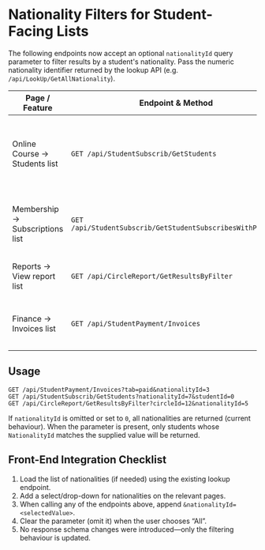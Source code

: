 # Nationality Filters for Student-Facing Lists

The following endpoints now accept an optional `nationalityId` query parameter to
filter results by a student's nationality. Pass the numeric nationality identifier
returned by the lookup API (e.g. `/api/LookUp/GetAllNationality`).

| Page / Feature                    | Endpoint & Method                                        | Notes |
|----------------------------------|----------------------------------------------------------|-------|
| Online Course → Students list    | `GET /api/StudentSubscrib/GetStudents`                   | Existing `studentId` filter still works. Combine with `nationalityId` to narrow the list. |
| Membership → Subscriptions list  | `GET /api/StudentSubscrib/GetStudentSubscribesWithPayment` | Filters the subscription records by the nationality of the linked student. |
| Reports → View report list       | `GET /api/CircleReport/GetResultsByFilter`               | Applies to the student on each report entry. |
| Finance → Invoices list          | `GET /api/StudentPayment/Invoices`                       | Works alongside the existing tab/date filters. |

## Usage

```http
GET /api/StudentPayment/Invoices?tab=paid&nationalityId=3
GET /api/StudentSubscrib/GetStudents?nationalityId=7&studentId=0
GET /api/CircleReport/GetResultsByFilter?circleId=12&nationalityId=5
```

If `nationalityId` is omitted or set to `0`, all nationalities are returned (current
behaviour). When the parameter is present, only students whose `NationalityId`
matches the supplied value will be returned.

## Front-End Integration Checklist

1. Load the list of nationalities (if needed) using the existing lookup endpoint.
2. Add a select/drop-down for nationalities on the relevant pages.
3. When calling any of the endpoints above, append `&nationalityId=<selectedValue>`.
4. Clear the parameter (omit it) when the user chooses “All”.
5. No response schema changes were introduced—only the filtering behaviour is updated.

